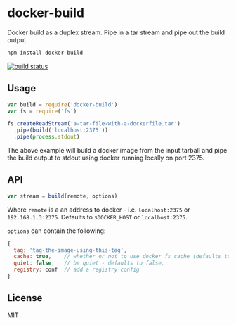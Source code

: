 # docker-build

Docker build as a duplex stream. Pipe in a tar stream and pipe out the build output

``` js
npm install docker-build
```

[![build status](http://img.shields.io/travis/mafintosh/docker-build.svg?style=flat)](http://travis-ci.org/mafintosh/docker-build)

## Usage

``` js
var build = require('docker-build')
var fs = require('fs')

fs.createReadStream('a-tar-file-with-a-dockerfile.tar')
  .pipe(build('localhost:2375'))
  .pipe(process.stdout)
```

The above example will build a docker image from the input tarball
and pipe the build output to stdout using docker running locally on port 2375.

## API

``` js
var stream = build(remote, options)
```

Where `remote` is a an address to docker - i.e. `localhost:2375` or `192.168.1.3:2375`. Defaults to `$DOCKER_HOST` or `localhost:2375`.

`options` can contain the following:

``` js
{
  tag: 'tag-the-image-using-this-tag',
  cache: true,    // whether or not to use docker fs cache (defaults to true)
  quiet: false,   // be quiet - defaults to false,
  registry: conf  // add a registry config
}
```


## License

MIT